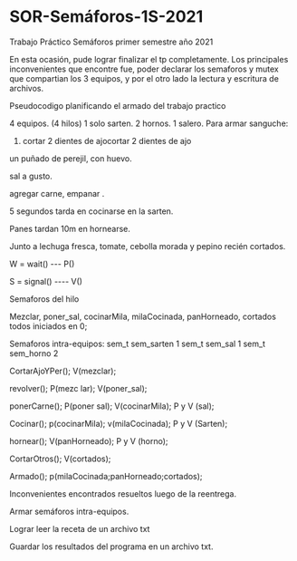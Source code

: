 # SOR-Semáforos-1S-2021
Trabajo Práctico Semáforos primer semestre año 2021


En esta ocasión, pude lograr finalizar el tp completamente.
Los principales inconvenientes que encontre fue, poder declarar los semaforos y mutex que compartian los 3 equipos, y por el otro lado la lectura y escritura de archivos.

Pseudocodigo planificando el armado del trabajo practico

4 equipos. (4 hilos)
1 solo sarten.
2 hornos.
1 salero.
Para armar sanguche:

1.	cortar 2 dientes de ajocortar 2 dientes de ajo

un puñado de perejil, con huevo.

sal a gusto.

agregar carne, empanar .

5 segundos tarda en cocinarse en la sarten.

Panes tardan 10m en hornearse.

Junto a lechuga fresca, tomate, cebolla morada y pepino recién cortados.

W = wait() ---    P()

S =  signal() ---- V()

Semaforos del hilo

Mezclar, poner_sal, cocinarMila, milaCocinada, panHorneado, cortados  todos iniciados en 0;

Semaforos intra-equipos:
sem_t sem_sarten  1
sem_t sem_sal  1
sem_t sem_horno  2


 
  CortarAjoYPer();   	V(mezclar);	
  
revolver();	P(mezc lar); V(poner_sal);                   

ponerCarne();	P(poner sal); V(cocinarMila);	P y V (sal);

Cocinar();	p(cocinarMila); v(milaCocinada);	P y V (Sarten); 

hornear();	V(panHorneado);	P y V (horno); 

CortarOtros();	V(cortados);	

Armado();	p(milaCocinada;panHorneado;cortados);	
		

Inconvenientes encontrados resueltos luego de la reentrega.

Armar semáforos intra-equipos.

Lograr leer la receta de un archivo txt

Guardar los resultados del programa en un archivo txt.
